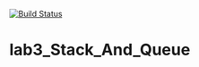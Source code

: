 [![Build Status](https://travis-ci.com/Rojukugen/lab3-.svg?branch=stack)](https://travis-ci.com/Rojukugen/lab3_Stack_And_Queue)
# lab3_Stack_And_Queue

